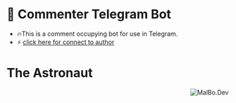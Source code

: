 # 🤖 Commenter Telegram Bot
- 🔥This is a comment occupying bot for use in Telegram.
- ⚡️ [click here for connect to author](https://t.me/ixAmirCom)

# The Astronaut

<a href="https://github.com/ixAmirCom/404_Error"><img align="right" title="MalBo.Dev" src="https://s28.picofile.com/file/8463736184/404_1.jpeg"></a>
